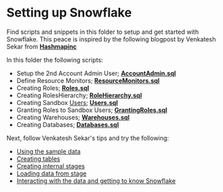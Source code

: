# Setting up Snowflake

Find scripts and snippets in this folder to setup and get started with Snowflake. This peace is inspired by the following blogpost by Venkatesh Sekar from [**Hashmapinc**](https://medium.com/hashmapinc/heres-your-day-1-and-2-checklist-for-snowflake-adoption-e0e7ff8f105a)

In this folder the following scripts:

* Setup the 2nd Account Admin User; [**AccountAdmin.sql**](https://github.com/daanalytics/snowflake/blob/master/setup/AccountAdmin.sql)
* Define Resource Monitors; [**ResourceMonitors.sql**](https://github.com/daanalytics/snowflake/blob/master/setup/ResourceMonitors.sql)
* Creating Roles; [**Roles.sql**](https://github.com/daanalytics/snowflake/blob/master/setup/Roles.sql)
* Creating RolesHierarchy; [**RoleHierarchy.sql**](https://github.com/daanalytics/snowflake/blob/master/setup/RolesHierarchy.sql)
* Creating Sandbox [Users](https://github.com/daanalytics/snowflake/blob/master/setup/usersREADME.md);  [**Users.sql**](https://github.com/daanalytics/snowflake/blob/master/setup/Users.sql)
* Granting Roles to Sandbox Users; [**GrantingRoles.sql**](https://github.com/daanalytics/snowflake/blob/master/setup/GrantingRoles.sql) 
* Creating Warehouses; [**Warehouses.sql**](https://github.com/daanalytics/snowflake/blob/master/setup/Warehouses.sql) 
* Creating Databases; [**Databases.sql**](https://github.com/daanalytics/snowflake/blob/master/setup/Databases.sql) 


Next, follow Venkatesh Sekar's tips and try the following:

* [Using the sample data](https://docs.snowflake.net/manuals/user-guide/sample-data-using.html)
* [Creating tables](https://docs.snowflake.net/manuals/sql-reference/sql/create-table.html)
* [Creating internal stages](https://docs.snowflake.net/manuals/sql-reference/sql/create-stage.html)
* [Loading data from stage](https://docs.snowflake.net/manuals/user-guide/data-load-local-file-system-copy.html)
* [Interacting with the data and getting to know Snowflake](https://docs.snowflake.net/manuals/user-guide/ui-using.html)

